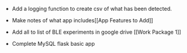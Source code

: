 - Add a logging function to create csv of what has been detected.
- Make notes of what app includes[[App Features to Add]]
- Add all to list of BLE experiments in google drive [[Work Package 1]]


- Complete MySQL flask basic app
